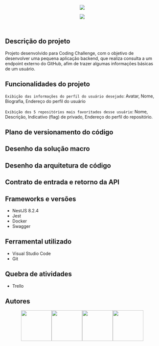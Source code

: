 <p align = "center">
 <img src = "https://user-images.githubusercontent.com/102744463/162233721-3cff2430-46bb-4360-9b03-c02cad13bf2b.png"/>
</p>
<p align = "center">
 <img src ="http://img.shields.io/static/v1?label=STATUS&message=EM%20DESENVOLVIMENTO&color=GREEN&style=for-the-badge"/>
</p> <br> 

## Descrição do projeto

Projeto desenvolvido para Coding Challenge, com o objetivo de desenvolver uma pequena aplicação backend, que realiza consulta a um endpoint externo do GitHub, afim de trazer algumas informações básicas de um usuário.

## Funcionalidades do projeto

`Exibição das informações do perfil do usuário desejado`: Avatar, Nome, Biografia, Endereço do perfil do usuário <br><br>
`Exibição dos 5 repositórios mais favoritados desse usuário`:  Nome, Descrição, Indicativo (flag) de privado, Endereço do perfil do repositório. 

## Plano de versionamento do código

## Desenho da solução macro

## Desenho da arquitetura de código

## Contrato de entrada e retorno da API

## Frameworks e versões

* NestJS 8.2.4
* Jest
* Docker
* Swagger

## Ferramental utilizado

* Visual Studio Code
* Git

## Quebra de atividades

* Trello

## Autores
<div align="center">
<img src="https://user-images.githubusercontent.com/102744463/162427456-1349d245-114e-4fb4-b263-298b8394fc6f.png" width=100 border-radius=50/><img src="https://user-images.githubusercontent.com/102744463/162428129-7f8ca676-18d2-4799-a2ec-230f9400b55c.png" width=100/><img src="https://user- images.githubusercontent.com/102744463/162428425-e2bbf0db-e72b-4215-9559-2b68a73958f9.png" width=100/><img src="https://user- images.githubusercontent.com/102744463/162428670-03ab82cd-49e9-4e83-a6bb-8cf37e8ad035.png" width=100/>
</div> 
